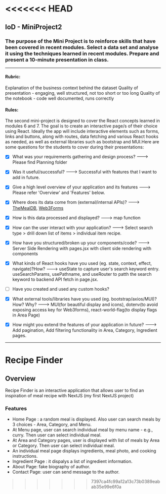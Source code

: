 <<<<<<< HEAD
=======


## IoD - MiniProject2

### The purpose of the Mini Project is to reinforce skills that have been covered in recent modules. Select a data set and analyse it using the techniques learned in recent modules. Prepare and present a 10-minute presentation in class.
<hr />

#### Rubric:
Explanation of the business context behind the dataset
Quality of presentation - engaging, well structured, not too short or too long
Quality of the notebook - code well documented, runs correctly

#### Rules:
The second mini-project is designed to cover the React concepts learned in modules 6 and 7. The goal is to create an interactive page/s of their choice using React. Ideally the app will include interactive elements such as forms, links and buttons, along with routes, data fetching and various React hooks as needed, as well as external libraries such as bootstrap and MUI.Here are some questions for the students to cover during their presentations:
- [X] What was your requirements gathering and design process?   ---> Please find Planning folder
- [X] Was it useful/successful? ---> Successful with features that I want to add in future.
- [X] Give a high level overview of your application and its features ---> Please refer 'Overview' and 'Features' below.
- [X] Where does its data come from (external/internal APIs)?  ---> [TheMealDB](http://www.themealdb.com), [Web3Forms](https://web3forms.com/)
- [X] How is this data processed and displayed? ---> map function
- [X] How can the user interact with your application? ---> Select search type > drill down list of items > individual item recipe.
- [X] How have you structured/broken up your components/code? ---> Server Side Rendering with pages.jsx with client side rendering with components
- [X] What kinds of React hooks have you used (eg. state, context, effect, navigate)?How? ---> useState to capture user's search keyword entry. useSearchParams, usePathname, and useRouter to patth the search keyword to backend API fetch in page.jsx.
- [ ] Have you created and used any custom hooks?
- [X] What external tools/libraries have you used (eg. bootstrap/axios/MUI)? How? Why? ---> MUI(for beautiful display and icons), dotenv(to avoid exposing access key for Web3forms), react-world-flag(to display flags in Area Page)
- [X] How might you extend the features of your application in future? ---> Add pagination, Add filtering functionality in Area, Category, Ingredient pages. 


------
# Recipe Finder 
## Overview

Recipe Finder is an interactive application that allows user to find an inspiration of meal recipe with NextJS (my first NextJS project)

### Features

- Home Page : a random meal is displayed. Also user can search meals by 3 choices - Area, Category, and Menu.
- At Menu page, user can search individual meal by menu name - e.g., curry. Then user can select individual meal.
- At Area and Category pages, user is displayed with list of meals by Area or Category. Then user can select individual meal.
- An individual meal page displays ingredients, meal photo, and cooking instructions.
- Ingredient Page : it dispalys a list of ingredient information.
- About Page: fake biography of author.
- Contact Page: user can send message to the author.
>>>>>>> 7397ca4fc99a12a13c73b0389eabab35e99e6f0a
